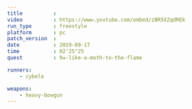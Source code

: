 ```yaml
---
title          :
video          : https://www.youtube.com/embed/zBR5XZqdREk
run_type       : freestyle
platform       : pc
patch_version  : 
date           : 2019-09-17
time           : 02'25"25
quest          : 9★-like-a-moth-to-the-flame

runners:
    - cybele

weapons:
    - heavy-bowgun
---
```


